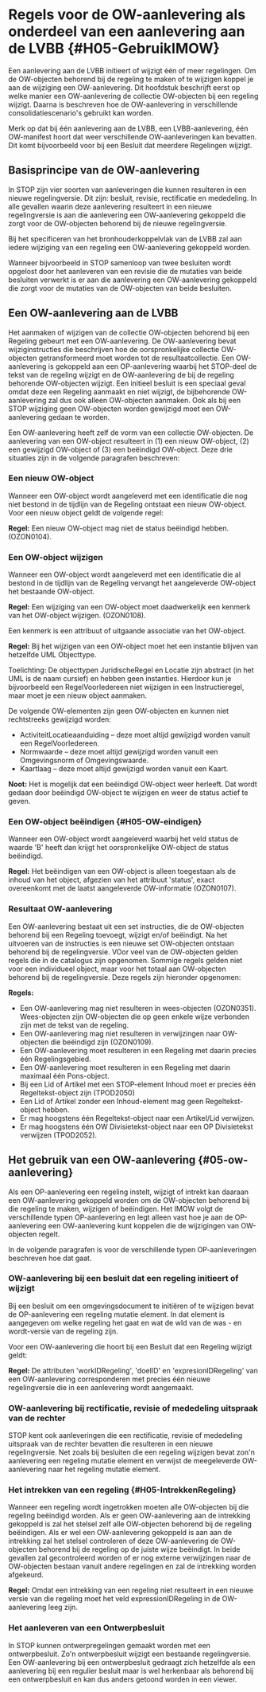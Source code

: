 # Regels voor de OW-aanlevering als onderdeel van een aanlevering aan de LVBB {#H05-GebruikIMOW}

Een aanlevering aan de LVBB initieert of wijzigt één of meer
regelingen. Om de OW-objecten behorend bij de regeling te maken of te wijzigen
koppel je aan de wijziging een OW-aanlevering. Dit hoofdstuk beschrijft
eerst op welke manier een OW-aanlevering de collectie OW-objecten bij een
regeling wijzigt. Daarna is beschreven hoe de OW-aanlevering in verschillende
consolidatiescenario's gebruikt kan worden.

Merk op dat bij één aanlevering aan de LVBB, een LVBB-aanlevering, één
OW-manifest hoort dat weer verschillende OW-aanleveringen kan bevatten. Dit komt
bijvoorbeeld voor bij een Besluit dat meerdere Regelingen wijzigt.

## Basisprincipe van de OW-aanlevering

In STOP zijn vier soorten van aanleveringen die kunnen resulteren in een nieuwe
regelingversie. Dit zijn: besluit, revisie, rectificatie en mededeling. In
alle gevallen waarin deze aanlevering resulteert in een nieuwe regelingversie is
aan die aanlevering een OW-aanlevering gekoppeld die zorgt voor de OW-objecten
behorend bij de nieuwe regelingversie.

Bij het specificeren van het bronhouderkoppelvlak van de LVBB zal aan iedere
wijziging van een regeling een OW-aanlevering gekoppeld worden.

Wanneer bijvoorbeeld in STOP samenloop van twee besluiten wordt opgelost door het aanleveren
van een revisie die de mutaties van beide besluiten verwerkt is er aan die aanlevering
een OW-aanlevering gekoppeld die zorgt voor de mutaties van de OW-objecten van beide
besluiten.

## Een OW-aanlevering aan de LVBB

Het aanmaken of wijzigen van de collectie OW-objecten behorend bij een Regeling
gebeurt met een OW-aanlevering. De OW-aanlevering bevat wijziginstructies die beschrijven
hoe de oorspronkelijke collectie OW-objecten getransformeerd moet worden tot de
resultaatcollectie. Een OW-aanlevering is gekoppeld aan een OP-aanlevering waarbij
het STOP-deel de tekst van de regeling wijzigt en de OW-aanlevering de bij de
regeling behorende OW-objecten wijzigt. Een initieel besluit is een speciaal geval
omdat deze een Regeling aanmaakt en niet wijzigt, de bijbehorende OW-aanlevering
zal dus ook alleen OW-objecten aanmaken. Ook als bij een STOP wijziging geen
OW-objecten worden gewijzigd moet een OW-aanlevering gedaan te worden.

Een OW-aanlevering heeft zelf de vorm van een collectie OW-objecten. De
aanlevering van een OW-object resulteert in (1) een nieuw OW-object, (2) een
gewijzigd OW-object of (3) een beëindigd OW-object. Deze drie situaties
zijn in de volgende paragrafen beschreven:

### Een nieuw OW-object

Wanneer een OW-object wordt aangeleverd met een identificatie die nog niet
bestond in de tijdlijn van de Regeling ontstaat een nieuw OW-object. Voor een
nieuw object geldt de volgende regel:

**Regel:** Een nieuw OW-object mag niet de status beëindigd hebben. (OZON0104).

### Een OW-object wijzigen

Wanneer een OW-object wordt aangeleverd met een identificatie die al bestond in
de tijdlijn van de Regeling vervangt het aangeleverde OW-object het bestaande
OW-object.

**Regel:** Een wijziging van een OW-object moet daadwerkelijk een kenmerk van
het OW-object wijzigen. (OZON0108).

Een kenmerk is een attribuut of uitgaande associatie van het OW-object.

**Regel:** Bij het wijzigen van een OW-object moet het een instantie blijven
van hetzelfde UML Objecttype.

Toelichting: De objecttypen JuridischeRegel en Locatie zijn abstract (in
het UML is de naam cursief) en hebben geen instanties. Hierdoor kun je
bijvoorbeeld een RegelVoorIedereen niet wijzigen in een Instructieregel, maar
moet je een nieuw object aanmaken.

De volgende OW-elementen zijn geen OW-objecten en kunnen niet rechtstreeks gewijzigd
worden:

- ActiviteitLocatieaanduiding – deze moet altijd gewijzigd worden vanuit een
  RegelVoorIedereen.
- Normwaarde – deze moet altijd gewijzigd worden vanuit een Omgevingsnorm of
  Omgevingswaarde.
- Kaartlaag – deze moet altijd gewijzigd worden vanuit een Kaart.

**Noot:** Het is mogelijk dat een beëindigd OW-object weer herleeft. Dat wordt
gedaan door beëindigd OW-object te wijzigen en weer de status actief te geven.

### Een OW-object beëindigen {#H05-OW-eindigen}

Wanneer een OW-object wordt aangeleverd waarbij het veld status de waarde 'B'
heeft dan krijgt het oorspronkelijke OW-object de status beëindigd.

**Regel:** Het beëindigen van een OW-object is alleen toegestaan als de inhoud van
het object, afgezien van het attribuut 'status', exact overeenkomt met de laatst
aangeleverde OW-informatie (OZON0107).

### Resultaat OW-aanlevering

Een OW-aanlevering bestaat uit een set instructies, die de
OW-objecten behorend bij een Regeling toevoegt, wijzigt en/of beëindigt.
Na het uitvoeren van de instructies is een nieuwe set OW-objecten ontstaan
behorend bij de regelingversie. VOor veel van de OW-objecten gelden regels
die in de catalogus zijn opgenomen. Sommige regels gelden niet voor
een individueel object, maar voor het totaal aan OW-objecten behorend
bij de regelingversie. Deze regels zijn hieronder opgenomen:

**Regels:**

- Een OW-aanlevering mag niet resulteren in wees-objecten (OZON0351). Wees-objecten zijn 
  OW-objecten die op geen enkele wijze verbonden zijn met de tekst van de regeling.
- Een OW-aanlevering mag niet resulteren in verwijzingen naar
  OW-objecten die beëindigd zijn (OZON0109).
- Een OW-aanlevering moet resulteren in een Regeling met daarin precies
  één Regelingsgebied.
- Een OW-aanlevering moet resulteren in een Regeling met daarin
  maximaal één Pons-object.
- Bij een Lid of Artikel met een STOP-element Inhoud moet er precies één Regeltekst-object zijn (TPOD2050)
- Een Lid of Artikel zonder een Inhoud-element mag geen Regeltekst-object hebben.
- Er mag hoogstens één Regeltekst-object naar een Artikel/Lid verwijzen.
- Er mag hoogstens één OW Divisietekst-object naar een OP Divisietekst verwijzen (TPOD2052).

## Het gebruik van een OW-aanlevering {#05-ow-aanlevering}

Als een OP-aanlevering een regeling instelt, wijzigt of intrekt
kan daaraan een OW-aanlevering gekoppeld worden om de OW-objecten behorend bij die
regeling te maken, wijzigen of beëindigen. Het IMOW volgt de verschillende
typen OP-aanlevering en legt alleen vast hoe je aan de OP-aanlevering
een OW-aanlevering kunt koppelen die de wijzigingen van OW-objecten regelt.

In de volgende paragrafen is voor de verschillende typen OP-aanleveringen
beschreven hoe dat gaat.

### OW-aanlevering bij een besluit dat een regeling initieert of wijzigt

Bij een besluit om een omgevingsdocument te initiëren of te wijzigen
bevat de OP-aanlevering een regeling mutatie element. In dat element
is aangegeven om welke regeling het gaat en wat de wId van de was - en wordt-versie
van de regeling zijn.

Voor een OW-aanlevering die hoort bij een Besluit dat een Regeling wijzigt
geldt:

**Regel:** De attributen 'workIDRegeling', 'doelID' en 'expresionIDRegeling' van een
OW-aanlevering corresponderen met precies één nieuwe regelingversie die in een aanlevering
wordt aangemaakt.

### OW-aanlevering bij rectificatie, revisie of mededeling uitspraak van de rechter

STOP kent ook aanleveringen die een rectificatie, revisie of mededeling uitspraak van de rechter bevatten
die resulteren in een nieuwe regelingversie.  Net zoals bij besluiten die een regeling
wijzigen bevat zon'n aanlevering een regeling mutatie element en verwijst de meegeleverde
OW-aanlevering naar het regeling mutatie element.

### Het intrekken van een regeling {#H05-IntrekkenRegeling}

Wanneer een regeling wordt ingetrokken moeten alle OW-objecten bij die regeling
beëindigd worden. Als er geen OW-aanlevering aan de intrekking gekoppeld is zal het stelsel
zelf alle OW-objecten behorend bij de regeling beëindigen. Als er wel een OW-aanlevering gekoppeld
is aan aan de intrekking zal het stelsel controleren of deze OW-aanlevering de OW-objecten
behorend bij de regeling op de juiste wijze beëindigt.
In beide gevallen zal gecontroleerd worden of er nog externe verwijzingen naar de
OW-objecten bestaan vanuit andere regelingen en zal de intrekking worden afgekeurd.

**Regel:** Omdat een intrekking van een regeling niet resulteert in een nieuwe versie
van die regeling moet het veld expressionIDRegeling in de OW-aanlevering leeg zijn.

### Het aanleveren van een Ontwerpbesluit

In STOP kunnen ontwerpregelingen gemaakt worden met een
ontwerpbesluit. Zo'n ontwerpbesluit wijzigt een bestaande regelingversie.
Een OW-aanlevering bij een ontwerpbesluit gedraagt zich hetzelfde
als een aanlevering bij een regulier besluit maar is wel herkenbaar
als behorend bij een ontwerpbesluit en kan dus anders getoond worden
in een viewer.

